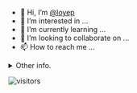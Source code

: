 - 👋 Hi, I’m [@loyep](https://github.com/loyep)
- 👀 I’m interested in ...
- 🌱 I’m currently learning ...
- 💞️ I’m looking to collaborate on ...
- 📫 How to reach me ...

<details>
  <summary>Other info.</summary>
  <br>

<!--START_SECTION:waka-->

```txt
TypeScript   9 hrs 58 mins   █████████████████░░░░░░░░   68.31 %
Vue.js       1 hr 52 mins    ███▒░░░░░░░░░░░░░░░░░░░░░   12.82 %
JavaScript   37 mins         █░░░░░░░░░░░░░░░░░░░░░░░░   04.26 %
Text         36 mins         █░░░░░░░░░░░░░░░░░░░░░░░░   04.17 %
JSON         24 mins         ▓░░░░░░░░░░░░░░░░░░░░░░░░   02.79 %
```

<!--END_SECTION:waka-->

</details>

![visitors](https://visitor-badge.glitch.me/badge?page_id=loyep.loyep)
